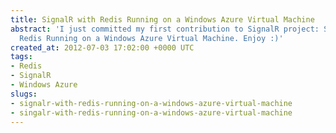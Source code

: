 ```yaml
---
title: SignalR with Redis Running on a Windows Azure Virtual Machine
abstract: 'I just committed my first contribution to SignalR project: SignalR with
  Redis Running on a Windows Azure Virtual Machine. Enjoy :)'
created_at: 2012-07-03 17:02:00 +0000 UTC
tags:
- Redis
- SignalR
- Windows Azure
slugs:
- signalr-with-redis-running-on-a-windows-azure-virtual-machine
- singalr-with-redis-running-on-a-windows-azure-virtual-machine
---
```

